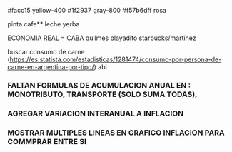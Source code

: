 #facc15 yellow-400
#1f2937 gray-800
#f57b6dff rosa

pinta
cafe\*\*
leche
yerba

ECONOMIA REAL = CABA
quilmes
playadito
starbucks/martinez

buscar consumo de carne
(https://es.statista.com/estadisticas/1281474/consumo-por-persona-de-carne-en-argentina-por-tipo/)
abl

### FALTAN FORMULAS DE ACUMULACION ANUAL EN : MONOTRIBUTO, TRANSPORTE (SOLO SUMA TODAS),

### AGREGAR VARIACION INTERANUAL A INFLACION

### MOSTRAR MULTIPLES LINEAS EN GRAFICO INFLACION PARA COMMPRAR ENTRE SI
